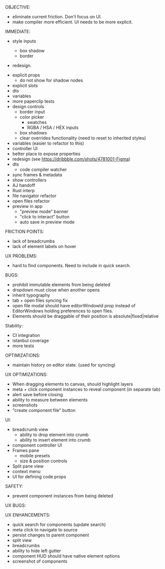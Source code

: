 OBJECTIVE:

- eliminate current friction. Don't focus on UI.
- make compiler more efficient. UI needs to be more explicit.

IMMEDIATE:

- style inputs

  - box shadow
  - border

- redesign.

* explicit props
  - do not show for shadow nodes
* explicit slots
* dts
* variables
* more paperclip tests
* design controls
  - border input
  - color picker
    - swatches
    - RGBA / HSA / HEX inputs
  - box shadows
  - clear overrides functionality (need to reset to inherited styles)
* variables (easier to refactor to this)
* controller UI
* better place to expose properties
* redesign (see https://dribbble.com/shots/4781001-Figma)
* dts
  - code compiler watcher
* sync frames & metadata
* show controllers
* AJ handoff
* Rust interp
* file navigator refactor
* open files refactor
* preview in app
  - "preview mode" banner
  - "click to interact" button
  - auto save in preview mode

FRICTION POINTS:

- lack of breadcrumbs
- lack of element labels on hover

UX PROBLEMS:

- hard to find components. Need to include in quick search.

BUGS:

- prohibit immutable elements from being deleted
- dropdown must close when another opens
- inherit typography
- tab + open files syncing fix
- open file modal should have editorWindowId prop instead of EditorWindows holding preferences to open files.
- Elements should be draggable of their position is absolute|fixed|relative

Stability:

- CI integration
- istanbul coverage
- more tests

OPTIMIZATIONS:

- maintain history on editor state. (used for syncing)

UX OPTIMIZATIONS:

- When dragging elements to canvas, should highlight layers
- meta + click component instances to reveal component (in separate tab)
- alert save before closing
- ability to measure between elements
- screenshots
- "create component file" button

UI:

- breadcrumb view
  - ability to drop element into crumb
  - ability to insert element into crumb
- component controller UI
- Frames pane
  - mobile presets
  - size & position controls
- Split pane view
- context menu
- UI for defining code props

SAFETY:

- prevent component instances from being deleted

UX BUGS:

UX ENHANCEMENTS:

- quick search for components (update search)
- meta click to navigate to source
- persist changes to parent component
- split view
- breadcrumbs
- ability to hide left gutter
- component HUD should have native element options
- screenshot of components
